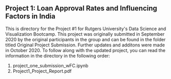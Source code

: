 ## Project 1: Loan Approval Rates and Influencing Factors in India
This is directory for the Project #1 for Rutgers University's Data Science and Visualization Bootcamp. This project was originally submitted in September 2020 by the original participants in the group and can be found in the folder titled Original Project Submission. Further updates and additons were made in October 2020. To follow along with the updated project, you can read the information in the directory in the following order:

1. project_one_submission_wFC.ipynb
2. Project1_Project_Report.pdf
